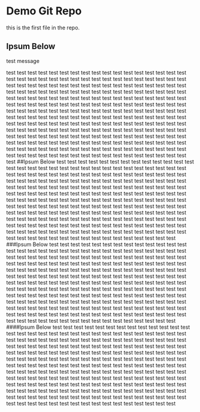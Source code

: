 # Demo Git Repo

 this is the first file in the repo.


## Ipsum Below

test message


test test test test test test test test test test test test test test test 
test test test test test 
test test test test test 
test test test test test 
test test test test test 
test test test test test 
test test test test test 
test test test test test 
test test test test test 
test test test test test 
test test test test test 
test test test test test 
test test test test test 
test test test test test 
test test test test test 
test test test test test 
test test test test test 
test test 
test test test test test 
test test test test test 
test test test test test 
test test test test test 
test test test test test 
test test test test test 
test test test test test 
test test test test test 
test test test test test 
test test test test test 
test test test test test 
test test test test test 
test test test test test 
test test test test test 
test test 
test test test test test 
test test test test test 
test test test test test 
test test test test test 
test test test test test 
test test test test test 
test test test test test 
test test test test test 
test test test test test 
test test test test test 
test test test test test 
test test test test test 
test test test test test 
test test test test test 
##Ipsum Below
test test 
test test test test test 
test test test test test 
test test test test test 
test test test test test 
test test test test test 
test test test test test 
test test test test test 
test test test test test 
test test test test test 
test test test test test 
test test test test test 
test test test test test 
test test test test test 
test test test test test 
test test 
test test test test test 
test test test test test 
test test test test test 
test test test test test 
test test test test test 
test test test test test 
test test test test test 
test test test test test 
test test test test test 
test test test test test 
test test test test test 
test test test test test 
test test test test test 
test test test test test 
test test 
test test test test test 
test test test test test 
test test test test test 
test test test test test 
test test test test test 
test test test test test 
test test test test test 
test test test test test 
test test test test test 
test test test test test 
test test test test test 
test test test test test 
test test test test test 
test test test test test 
###Ipsum Below
test test 
test test test test test 
test test test test test 
test test test test test 
test test test test test 
test test test test test 
test test test test test 
test test test test test 
test test test test test 
test test test test test 
test test test test test 
test test test test test 
test test test test test 
test test test test test 
test test test test test 
test test 
test test test test test 
test test test test test 
test test test test test 
test test test test test 
test test test test test 
test test test test test 
test test test test test 
test test test test test 
test test test test test 
test test test test test 
test test test test test 
test test test test test 
test test test test test 
test test test test test 
test test 
test test test test test 
test test test test test 
test test test test test 
test test test test test 
test test test test test 
test test test test test 
test test test test test 
test test test test test 
test test test test test 
test test test test test 
test test test test test 
test test test test test 
test test test test test 
test test test test test 
####Ipsum Below
test test 
test test test test test 
test test test test test 
test test test test test 
test test test test test 
test test test test test 
test test test test test 
test test test test test 
test test test test test 
test test test test test 
test test test test test 
test test test test test 
test test test test test 
test test test test test 
test test test test test 
test test 
test test test test test 
test test test test test 
test test test test test 
test test test test test 
test test test test test 
test test test test test 
test test test test test 
test test test test test 
test test test test test 
test test test test test 
test test test test test 
test test test test test 
test test test test test 
test test test test test 
test test 
test test test test test 
test test test test test 
test test test test test 
test test test test test 
test test test test test 
test test test test test 
test test test test test 
test test test test test 
test test test test test 
test test test test test 
test test test test test 
test test test test test 
test test test test test 
test test test test test 